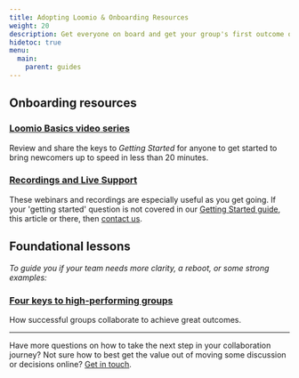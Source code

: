 ```yaml
---
title: Adopting Loomio & Onboarding Resources
weight: 20
description: Get everyone on board and get your group's first outcome on Loomio.
hidetoc: true
menu:
  main:
    parent: guides
---
```


## Onboarding resources

### [Loomio Basics **video** series](/en/overview-and-how-tos)
Review and share the keys to _Getting Started_ for anyone to get started to bring newcomers up to speed in less than 20 minutes.

### [Recordings and Live Support](dummy.link)
These webinars and recordings are especially useful as you get going. If your 'getting started' question is not covered in our [Getting Started guide](/en/guides/getting_started), this article or there, then [contact us](https://loomio.org/contact).

## Foundational lessons
_To guide you if your team needs more clarity, a reboot, or some strong examples:_

### [Four keys to high-performing groups](/en/guides/four-patterns-of-success)
How successful groups collaborate to achieve great outcomes.

---

Have more questions on how to take the next step in your collaboration journey? Not sure how to best get the value out of moving some discussion or decisions online? [Get in touch](https://loomio.org/contact/?utm_campaign=getting_started_guide_help&utm_term=help  "opens in new tab").
